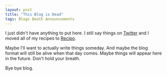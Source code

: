 ```yaml
---
layout: post
title: "This Blog is Dead"
tags: Blogs Death Announcements
---
```


I just didn't have anything to put here. I still say things on 
[Twitter](https://twitter.com/mtrums) and I moved all of my
recipes to [Recipo](https://github.com/mrtrumbe/recipo).

Maybe I'll want to actually write things someday. And maybe
the blog format will still be alive when that day comes. Maybe
things will appear here in the future. Don't hold your breath.

Bye bye blog.
